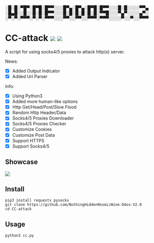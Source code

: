    ░█░█░▀█▀░█▀█░█▀▀░░░█▀▄░█▀▄░█▀█░█▀▀░░░█░█░░░░▀▀▄
░█▄█░░█░░█░█░█▀▀░░░█░█░█░█░█░█░▀▀█░░░▀▄▀░░░░▄▀░
░▀░▀░▀▀▀░▀░▀░▀▀▀░░░▀▀░░▀▀░░▀▀▀░▀▀▀░░░░▀░░▀░░▀▀▀

# CC-attack ![](https://img.shields.io/badge/Version-3.6-brightgreen.svg) ![](https://img.shields.io/badge/license-GPLv2-blue.svg)
 A script for using socks4/5 proxies to attack http(s) server.

 News:
- [x] Added Output Indicator
- [x] Added Url Parser

 Info:
- [x] Using Python3
- [x] Added more human-like options
- [x] Http Get/Head/Post/Slow Flood
- [x] Random Http Header/Data
- [x] Socks4/5 Proxies Downloader
- [x] Socks4/5 Proxies Checker
- [x] Customize Cookies
- [x] Customize Post Data 
- [x] Support HTTPS
- [x] Support Socks4/5

## Showcase

![](https://i.imgur.com/hXGBnkB.png)

## Install

    pip3 install requests pysocks 
    git clone https://github.com/NothingHiddenResmi/Wine-Ddos-V2.0 
    cd CC-attack

## Usage

    python3 cc.py
    

